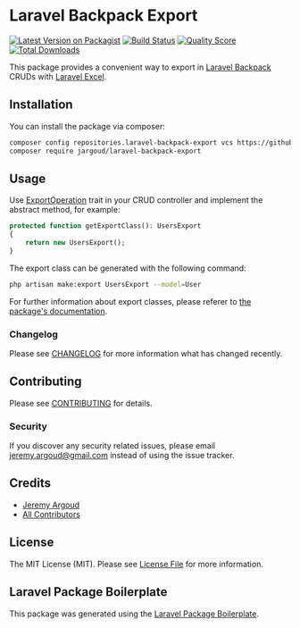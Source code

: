 # Laravel Backpack Export

[![Latest Version on Packagist](https://img.shields.io/packagist/v/jargoud/laravel-backpack-export.svg?style=flat-square)](https://packagist.org/packages/jargoud/laravel-backpack-export)
[![Build Status](https://img.shields.io/travis/jargoud/laravel-backpack-export/master.svg?style=flat-square)](https://travis-ci.org/jargoud/laravel-backpack-export)
[![Quality Score](https://img.shields.io/scrutinizer/g/jargoud/laravel-backpack-export.svg?style=flat-square)](https://scrutinizer-ci.com/g/jargoud/laravel-backpack-export)
[![Total Downloads](https://img.shields.io/packagist/dt/jargoud/laravel-backpack-export.svg?style=flat-square)](https://packagist.org/packages/jargoud/laravel-backpack-export)

This package provides a convenient way to export in [Laravel Backpack](https://backpackforlaravel.com/) CRUDs
with [Laravel Excel](https://laravel-excel.com/).

## Installation

You can install the package via composer:

```bash
composer config repositories.laravel-backpack-export vcs https://github.com/jargoud/laravel-backpack-export.git
composer require jargoud/laravel-backpack-export
```

## Usage

Use [ExportOperation](./src/Http/Controllers/Operations/ExportOperation.php) trait in your CRUD controller and implement
the abstract method, for example:

``` php
protected function getExportClass(): UsersExport
{
    return new UsersExport();
}
```

The export class can be generated with the following command:

```bash
php artisan make:export UsersExport --model=User
```

For further information about export classes, please referer
to [the package's documentation](https://docs.laravel-excel.com/3.1/exports/).

### Changelog

Please see [CHANGELOG](CHANGELOG.md) for more information what has changed recently.

## Contributing

Please see [CONTRIBUTING](CONTRIBUTING.md) for details.

### Security

If you discover any security related issues, please email jeremy.argoud@gmail.com instead of using the issue tracker.

## Credits

- [Jeremy Argoud](https://github.com/jargoud)
- [All Contributors](../../contributors)

## License

The MIT License (MIT). Please see [License File](LICENSE.md) for more information.

## Laravel Package Boilerplate

This package was generated using the [Laravel Package Boilerplate](https://laravelpackageboilerplate.com).
